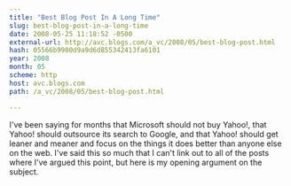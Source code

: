 ```yaml
---
title: "Best Blog Post In A Long Time"
slug: best-blog-post-in-a-long-time
date: 2008-05-25 11:18:52 -0500
external-url: http://avc.blogs.com/a_vc/2008/05/best-blog-post.html
hash: 05566b9900d9a9d6d855342413fa6101
year: 2008
month: 05
scheme: http
host: avc.blogs.com
path: /a_vc/2008/05/best-blog-post.html

---
```


I've been saying for months that Microsoft should not buy Yahoo!, that Yahoo! should outsource its search to Google, and that Yahoo! should get leaner and meaner and focus on the things it does better than anyone else on the web. I've said this so much that I can't link out to all of the posts where I've argued this point, but here is my opening argument on the subject.
